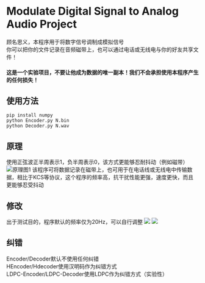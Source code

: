 # Modulate Digital Signal to Analog Audio Project
顾名思义，本程序用于将数字信号调制成模拟信号<br>
你可以把你的文件记录在音频磁带上，也可以通过电话或无线电与你的好友共享文件！
#### 这是一个实验项目，不要让他成为数据的唯一副本！我们不会承担使用本程序产生的任何损失！<br>
## 使用方法
``pip install numpy``<br>
``python Encoder.py N.bin``<br>
``python Decoder.py N.wav``<br>
## 原理
使用正弦波正半周表示1，负半周表示0，该方式更能够忍耐抖动（例如磁带）
![原理图1](https://i.miji.bid/2025/05/06/701a338f3d73369bbfb68622ee85afb6.png)
该程序可将数据记录在磁带上，也可用于在电话线或无线电中传输数据，相比于KCS等协议，这个程序的频率高，抗干扰性能更强，速度更快，而且更能够忍受抖动
## 修改
出于测试目的，程序默认的频率仅为20Hz，可以自行调整
![ ](https://i.miji.bid/2025/05/06/f1b57cbc9c201e4421e9b686b82535fc.png)
![ ](https://i.miji.bid/2025/05/06/76d813736b06e2b3fe208c3cd14353bf.png)
## 纠错
Encoder/Decoder默认不使用任何纠错<br>
HEncoder/Hdecoder使用汉明码作为纠错方式<br>
LDPC-Encoder/LDPC-Decoder使用LDPC作为纠错方式（实验性）<br>
